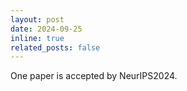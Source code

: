 ```yaml
---
layout: post
date: 2024-09-25
inline: true
related_posts: false
---
```


One paper is accepted by NeurIPS2024.
